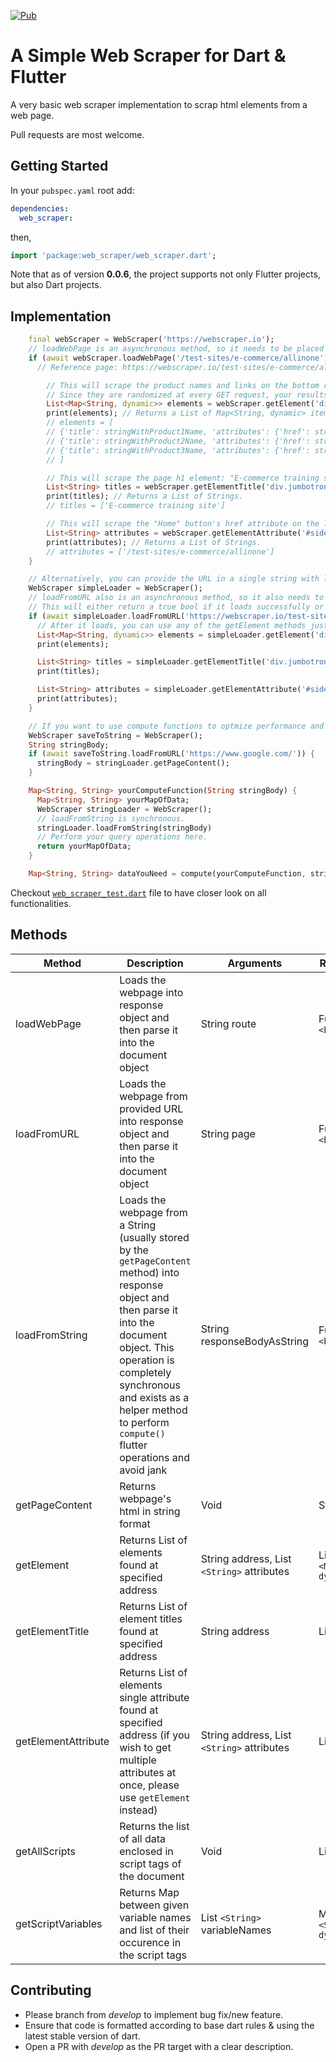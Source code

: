 [![Pub](https://img.shields.io/pub/v/web_scraper.svg)](https://pub.dev/packages/web_scraper)

# A Simple Web Scraper for Dart & Flutter

A very basic web scraper implementation to scrap html elements from a web page.

Pull requests are most welcome.

## Getting Started

In your `pubspec.yaml` root add:

```yaml
dependencies:
  web_scraper:
```

then,

```dart
import 'package:web_scraper/web_scraper.dart';
```

Note that as of version **0.0.6**, the project supports not only Flutter projects, but also Dart projects.

## Implementation

```dart
    final webScraper = WebScraper('https://webscraper.io');
    // loadWebPage is an asynchronous method, so it needs to be placed inside an async function.
    if (await webScraper.loadWebPage('/test-sites/e-commerce/allinone')) {
      // Reference page: https://webscraper.io/test-sites/e-commerce/allinone

        // This will scrape the product names and links on the bottom row with 3 products.
        // Since they are randomized at every GET request, your results should change often.
        List<Map<String, dynamic>> elements = webScraper.getElement('div.row > div > div > div.caption > h4 > a', ['href']);
        print(elements); // Returns a List of Map<String, dynamic> items.
        // elements = [
        // {'title': stringWithProduct1Name, 'attributes': {'href': stringWithProduct1Link}},
        // {'title': stringWithProduct2Name, 'attributes': {'href': stringWithProduct2Link}},
        // {'title': stringWithProduct3Name, 'attributes': {'href': stringWithProduct3Link}},
        // ]

        // This will scrape the page h1 element: "E-commerce training site"
        List<String> titles = webScraper.getElementTitle('div.jumbotron > h1');
        print(titles); // Returns a List of Strings.
        // titles = ['E-commerce training site']

        // This will scrape the "Home" button's href attribute on the left side.
        List<String> attributes = webScraper.getElementAttribute('#side-menu > li.active > a', 'href');
        print(attributes); // Returns a List of Strings.
        // attributes = ['/test-sites/e-commerce/allinone']
    }

    // Alternatively, you can provide the URL in a single string with loadFromURL(). Since you are going this route, you can just skip providing a base URL to the WebScraper class constructor.
    WebScraper simpleLoader = WebScraper();
    // loadFromURL also is an asynchronous method, so it also needs to be placed inside an async function.
    // This will either return a true bool if it loads successfully or throw an error if it doesn't.
    if (await simpleLoader.loadFromURL('https://webscraper.io/test-sites/e-commerce/allinone') {
      // After it loads, you can use any of the getElement methods just as you normally would.
      List<Map<String, dynamic>> elements = simpleLoader.getElement('div.row > div > div > div.caption > h4 > a', ['href']);
      print(elements);

      List<String> titles = simpleLoader.getElementTitle('div.jumbotron > h1');
      print(titles);

      List<String> attributes = simpleLoader.getElementAttribute('#side-menu > li.active > a', 'href');
      print(attributes);
    }

    // If you want to use compute functions to optmize performance and avoid application jank, there are helper methods for that.
    WebScraper saveToString = WebScraper();
    String stringBody;
    if (await saveToString.loadFromURL('https://www.google.com/')) {
      stringBody = stringLoader.getPageContent();
    }

    Map<String, String> yourComputeFunction(String stringBody) {
      Map<String, String> yourMapOfData;
      WebScraper stringLoader = WebScraper();
      // loadFromString is synchronous.
      stringLoader.loadFromString(stringBody)
      // Perform your query operations here.
      return yourMapOfData;
    }

    Map<String, String> dataYouNeed = compute(yourComputeFunction, stringBody);
```

Checkout [`web_scraper_test.dart`](/test/web_scraper_test.dart) file to have closer look on all functionalities.

## Methods

| Method | Description | Arguments | Return Type
|---|---|---|---|
| loadWebPage | Loads the webpage into response object and then parse it into the document object | String route | Future `<bool>` |
| loadFromURL | Loads the webpage from provided URL into response object and then parse it into the document object | String page | Future `<bool>` |
| loadFromString | Loads the webpage from a String (usually stored by the `getPageContent` method) into response object and then parse it into the document object. This operation is completely synchronous and exists as a helper method to perform `compute()` flutter operations and avoid jank | String responseBodyAsString | Future `<bool>` |
| getPageContent | Returns webpage's html in string format | Void | String body |
| getElement | Returns List of elements found at specified address | String address, List `<String>` attributes | List `<Map<String, dynamic>>` |
| getElementTitle | Returns List of element titles found at specified address | String address | List `<String>` |
| getElementAttribute | Returns List of elements single attribute found at specified address (if you wish to get multiple attributes at once, please use `getElement` instead) | String address, List `<String>` attributes | List `<String>` |
| getAllScripts | Returns the list of all data enclosed in script tags of the document | Void | List `<String>` |
| getScriptVariables | Returns Map between given variable names and list of their occurence in the script tags | List `<String>` variableNames | Map `<String, dynamic>` |

## Contributing

- Please branch from _develop_ to implement bug fix/new feature.
- Ensure that code is formatted according to base dart rules & using the latest stable version of dart.
- Open a PR with _develop_ as the PR target with a clear description.
